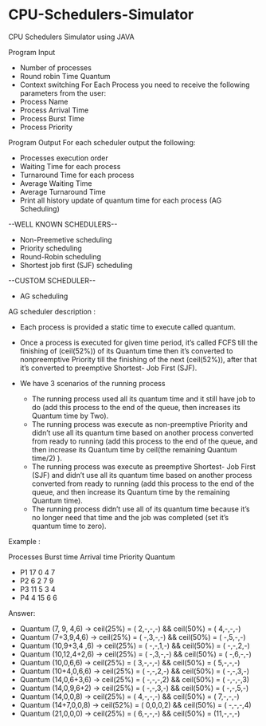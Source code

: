 # CPU-Schedulers-Simulator
CPU Schedulers Simulator using JAVA

Program Input
- Number of processes
- Round robin Time Quantum
- Context switching
For Each Process you need to receive the following parameters from the user:
- Process Name
- Process Arrival Time
- Process Burst Time
- Process Priority

Program Output
For each scheduler output the following:
- Processes execution order
- Waiting Time for each process
- Turnaround Time for each process
- Average Waiting Time
- Average Turnaround Time
- Print all history update of quantum time for each process (AG Scheduling)


--WELL KNOWN SCHEDULERS--
- Non-Preemetive scheduling
- Priority scheduling
- Round-Robin scheduling
- Shortest job first (SJF) scheduling

--CUSTOM SCHEDULER--
- AG scheduling

AG scheduler description :
- Each process is provided a static time to execute called quantum.

- Once a process is executed for given time period, it’s called FCFS till the
finishing of (ceil(52%)) of its Quantum time then it’s converted to nonpreemptive
Priority till the finishing of the next (ceil(52%)), after that it’s
converted to preemptive Shortest- Job First (SJF).

- We have 3 scenarios of the running process
  - The running process used all its quantum time and it still have job to do (add this process to the end of the queue, then increases its Quantum time by Two).
  - The running process was execute as non-preemptive Priority and didn’t use all its quantum time based on another process converted from ready to running (add this process to the end of the queue, and then increase its Quantum time by ceil(the remaining Quantum time/2) ).
  - The running process was execute as preemptive Shortest- Job First (SJF) and didn’t use all its quantum time based on another process converted from ready to running (add this process to the end of the queue, and then increase its Quantum time by the remaining Quantum time).
  - The running process didn’t use all of its quantum time because it’s no longer need that time and the job was completed (set it’s quantum time to zero).

Example :

Processes Burst time Arrival time Priority Quantum
-  P1         17         0         4       7
-  P2         6          2         7       9
-  P3         11         5         3       4
-  P4         4          15        6       6
  
  Answer:
- Quantum (7, 9, 4,6) -> ceil(25%) = ( 2,-,-,-) && ceil(50%) = ( 4,-,-,-)
- Quantum (7+3,9,4,6) -> ceil(25%) = ( -,3,-,-) && ceil(50%) = ( -,5,-,-)
- Quantum (10,9+3,4 ,6) -> ceil(25%) = ( -,-,1,-) && ceil(50%) = ( -,-,2,-)
- Quantum (10,12,4+2,6) -> ceil(25%) = ( -,3,-,-) && ceil(50%) = ( -,6,-,-)
- Quantum (10,0,6,6) -> ceil(25%) = ( 3,-,-,-) && ceil(50%) = ( 5,-,-,-)
- Quantum (10+4,0,6,6) -> ceil(25%) = ( -,-,2,-) && ceil(50%) = ( -,-,3,-)
- Quantum (14,0,6+3,6) -> ceil(25%) = ( -,-,-,2) && ceil(50%) = ( -,-,-,3)
- Quantum (14,0,9,6+2) -> ceil(25%) = ( -,-,3,-) && ceil(50%) = ( -,-,5,-)
- Quantum (14,0,0,8) -> ceil(25%) = ( 4,-,-,-) && ceil(50%) = ( 7,-,-,-)
- Quantum (14+7,0,0,8) -> ceil(52%) = ( 0,0,0,2) && ceil(50%) = ( -,-,-,4)
- Quantum (21,0,0,0) -> ceil(25%) = ( 6,-,-,-) && ceil(50%) = (11,-,-,-)
